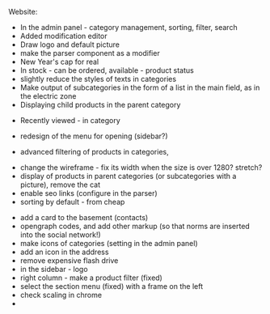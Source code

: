 Website:
+ In the admin panel - category management, sorting, filter, search
+ Added modification editor
+ Draw logo and default picture
+ make the parser component as a modifier
+ New Year's cap for real
+ In stock - can be ordered, available - product status
+ slightly reduce the styles of texts in categories
+ Make output of subcategories in the form of a list in the main field, as in the electric zone
+ Displaying child products in the parent category
- Recently viewed - in category
+ redesign of the menu for opening (sidebar?)
- advanced filtering of products in categories,
+ change the wireframe - fix its width when the size is over 1280? stretch?
+ display of products in parent categories (or subcategories with a picture), remove the cat
+ enable seo links (configure in the parser)
+ sorting by default - from cheap
- add a card to the basement (contacts)
- opengraph codes, and add other markup (so that norms are inserted into the social network!)
- make icons of categories (setting in the admin panel)
- add an icon in the address
- remove expensive flash drive
- in the sidebar - logo
- right column - make a product filter (fixed)
- select the section menu (fixed) with a frame on the left
- check scaling in chrome
- 
